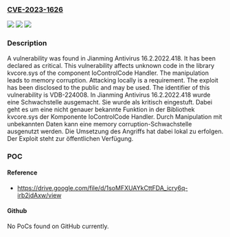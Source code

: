 ### [CVE-2023-1626](https://cve.mitre.org/cgi-bin/cvename.cgi?name=CVE-2023-1626)
![](https://img.shields.io/static/v1?label=Product&message=Antivirus&color=blue)
![](https://img.shields.io/static/v1?label=Version&message=16.2.2022.418%20&color=brightgreen)
![](https://img.shields.io/static/v1?label=Vulnerability&message=CWE-119%20Memory%20Corruption&color=brightgreen)

### Description

A vulnerability was found in Jianming Antivirus 16.2.2022.418. It has been declared as critical. This vulnerability affects unknown code in the library kvcore.sys of the component IoControlCode Handler. The manipulation leads to memory corruption. Attacking locally is a requirement. The exploit has been disclosed to the public and may be used. The identifier of this vulnerability is VDB-224008.
In Jianming Antivirus 16.2.2022.418 wurde eine Schwachstelle ausgemacht. Sie wurde als kritisch eingestuft. Dabei geht es um eine nicht genauer bekannte Funktion in der Bibliothek kvcore.sys der Komponente IoControlCode Handler. Durch Manipulation mit unbekannten Daten kann eine memory corruption-Schwachstelle ausgenutzt werden. Die Umsetzung des Angriffs hat dabei lokal zu erfolgen. Der Exploit steht zur öffentlichen Verfügung.

### POC

#### Reference
- https://drive.google.com/file/d/1soMFXUAYkCttFDA_icry6q-irb2jdAxw/view

#### Github
No PoCs found on GitHub currently.

